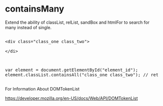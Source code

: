# containsMany
Extend the ability of classList, relList, sandBox and htmlFor to search for many instead of single.


<pre>

&lt;div class="class_one class_two"&gt;

&lt;/di&gt;

</pre>

<pre>

var element = document.getElementById("element_id");
element.classList.containsAll("class_one class_two"); // returns true

</pre>

For Information About DOMTokenList

https://developer.mozilla.org/en-US/docs/Web/API/DOMTokenList
